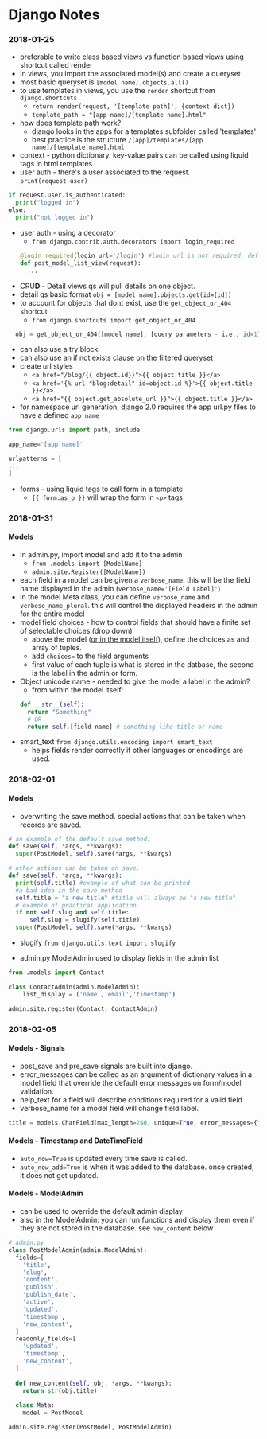 # Django Notes

### 2018-01-25
- preferable to write class based views vs function based views using shortcut called render
- in views, you import the associated model(s) and create a queryset
- most basic queryset is `[model name].objects.all()`
- to use templates in views, you use the `render` shortcut from `django.shortcuts`
  - `return render(request, '[template path]', {context dict})`
  - `template_path = "[app name]/[template name].html"`
- how does template path work?
  - django looks in the apps for a templates subfolder called 'templates'
  -  best practice is the structure `/[app]/templates/[app name]/[template name].html`
- context - python dictionary. key-value pairs can be called using liquid tags in html templates
- user auth - there's a user associated to the request. `print(request.user)`
```python
if request.user.is_authenticated:
  print("logged in")
else:
  print("not logged in")
```
- user auth - using a decorator
  - `from django.contrib.auth.decorators import login_required`
  ```python
  @login_required(login_url='/login') #login_url is not required. default is /account/login
  def post_model_list_view(request):
    ...
  ```
- CRU**D** - Detail views qs will pull details on one object.
- detail qs basic format `obj = [model name].objects.get(id=[id])`
- to account for objects that dont exist, use the `get_object_or_404` shortcut
  - `from django.shortcuts import get_object_or_404`
```python
  obj = get_object_or_404([model name], [query parameters - i.e., id=1])    
```
  - can also use a try block
  - can also use an if not exists clause on the filtered queryset
- create url styles
  - `<a href="/blog/{{ object.id}}">{{ object.title }}</a>`
  - `<a href='{% url "blog:detail" id=object.id %}'>{{ object.title }}</a>`
  - `<a href="{{ object.get_absolute_url }}">{{ object.title }}</a>`
- for namespace url generation, django 2.0 requires the app url.py files to have a defined `app_name`
```python
from django.urls import path, include

app_name='[app name]'

urlpatterns = [
...
]
```
- forms - using liquid tags to call form in a template
  - `{{ form.as_p }}` will wrap the form in `<p>` tags


### 2018-01-31
#### Models
- in admin.py, import model and add it to the admin  
  - `from .models import [ModelName]`
  - `admin.site.Register([ModelName])`
- each field in a model can be given a `verbose_name`. this will be the field name displayed in the admin (`verbose_name='[Field Label]'`)
- in the model Meta class, you can define `verbose_name` and `verbose_name_plural`. this will control the displayed headers in the admin for the entire model
- model field choices - how to control fields that should have a finite set of selectable choices (drop down)
  - above the model ([or in the model itself](https://docs.djangoproject.com/en/2.0/ref/models/fields/#choices)), define the choices as and array of tuples.
  - add `choices=` to the field arguments
  - first value of each tuple is what is stored in the datbase, the second is the label in the admin or form.
- Object unicode name - needed to give the model a label in the admin?
  - from within the model itself:
  ```python
  def __str__(self):
    return "Something"
    # OR
    return self.[field name] # something like title or name
  ```
- smart_text `from django.utils.encoding import smart_text`
  - helps fields render correctly if other languages or encodings are used.

### 2018-02-01
#### Models
- overwriting the save method. special actions that can be taken when records are saved.
```python
# an example of the default save method.
def save(self, *args, **kwargs):
  super(PostModel, self).save(*args, **kwargs)

# other actions can be taken on save.
def save(self, *args, **kwargs):
  print(self.title) #example of what can be printed
  #a bad idea in the save method
  self.title = "a new title" #title will always be "a new title"
  # example of practical application
  if not self.slug and self.title:
      self.slug = slugify(self.title)
  super(PostModel, self).save(*args, **kwargs)
```
- slugify `from django.utils.text import slugify`

- admin.py ModelAdmin used to display fields in the admin list
```python
from .models import Contact

class ContactAdmin(admin.ModelAdmin):
    list_display = ('name','email','timestamp')

admin.site.register(Contact, ContactAdmin)
```
### 2018-02-05
#### Models - Signals
- post_save and pre_save signals are built into django. 
- error_messages can be called as an argument of dictionary values in a model field that override the default error messages on form/model validation.
- help_text for a field will describe conditions required for a valid field
- verbose_name for a model field will change field label. 
```python
title = models.CharField(max_length=240, unique=True, error_messages={"unique":"this field must be unique"}, verbose_name="Post Title", help_text="Must be a unique value")
```
#### Models - Timestamp and DateTimeField
- `auto_now=True` is updated every time save is called.
- `auto_now_add=True` is when it was added to the database. once created, it does not get updated.

#### Models - ModelAdmin
- can be used to override the default admin display
- also in the ModelAdmin: you can run functions and display them even if they are not stored in the database. see `new_content` below
```python
# admin.py
class PostModelAdmin(admin.ModelAdmin):
  fields=[
    'title',
    'slug',
    'content',
    'publish',
    'publish_date',
    'active',
    'updated',
    'timestamp',
    'new_content',
  ]
  readonly_fields=[
    'updated',
    'timestamp',
    'new_content',
  ]
  
  def new_content(self, obj, *args, **kwargs):
    return str(obj.title)
  
  class Meta:
    model = PostModel

admin.site.register(PostModel, PostModelAdmin)
```
